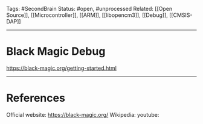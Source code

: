 Tags: #SecondBrain 
Status: #open, #unprocessed
Related: [[Open Source]], [[Microcontroller]], [[ARM]], [[libopencm3]], [[Debug]], [[CMSIS-DAP]]

---
# Black Magic Debug

https://black-magic.org/getting-started.html





---
# References
Official website: https://black-magic.org/
Wikipedia:
youtube: